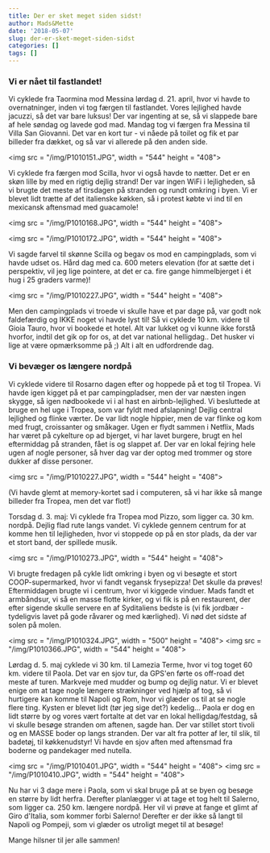 ```yaml
---
title: Der er sket meget siden sidst!
author: Mads&Mette
date: '2018-05-07'
slug: der-er-sket-meget-siden-sidst
categories: []
tags: []
---
```


### Vi er nået til fastlandet!

Vi cyklede fra Taormina mod Messina lørdag d. 21. april, hvor vi havde to overnatninger, inden vi tog færgen til fastlandet. Vores lejlighed havde jacuzzi, så det var bare luksus! Der var ingenting at se, så vi slappede bare af hele søndag og lavede god mad. 
Mandag tog vi færgen fra Messina til Villa San Giovanni. Det var en kort tur - vi nåede på toilet og fik et par billeder fra dækket, og så var vi allerede på den anden side. 

<img src = "/img/P1010151.JPG", width = "544" height = "408">

Vi cyklede fra færgen mod Scilla, hvor vi også havde to nætter. Det er en skøn lille by med en rigtig dejlig strand! Der var ingen WiFi i lejligheden, så vi brugte det meste af tirsdagen på stranden og rundt omkring i byen. Vi er blevet lidt trætte af det italienske køkken, så i protest købte vi ind til en mexicansk aftensmad med guacamole! 

<img src = "/img/P1010168.JPG", width = "544" height = "408">

<img src = "/img/P1010172.JPG", width = "544" height = "408">


Vi sagde farvel til skønne Scilla og begav os mod en campingplads, som vi havde udset os. Hård dag med ca. 600 meters elevation (for at sætte det i perspektiv, vil jeg lige pointere, at det er ca. fire gange himmelbjerget i ét hug i 25 graders varme)! 

<img src = "/img/P1010227.JPG", width = "544" height = "408">

Men den campingplads vi troede vi skulle have et par dage på, var godt nok faldefærdig og IKKE noget vi havde lyst til! Så vi cyklede 10 km. videre til Gioia Tauro, hvor vi bookede et hotel. Alt var lukket og vi kunne ikke forstå hvorfor, indtil det gik op for os, at det var national helligdag.. Det husker vi lige at være opmærksomme på ;) Alt i alt en udfordrende dag. 

### Vi bevæger os længere nordpå

Vi cyklede videre til Rosarno dagen efter og hoppede på et tog til Tropea. Vi havde igen kigget på et par campingpladser, men der var næsten ingen skygge, så igen nødbookede vi i al hast en airbnb-lejlighed. Vi besluttede at bruge en hel uge i Tropea, som var fyldt med afslapning! Dejlig central lejlighed og flinke værter. De var lidt nogle hippier, men de var flinke og kom med frugt, croissanter og småkager. Ugen er flydt sammen i Netflix, Mads har været på cykelture op ad bjerget, vi har lavet burgere, brugt en hel eftermiddag på stranden, fået is og slappet af. Der var en lokal fejring hele ugen af nogle personer, så hver dag var der optog med trommer og store dukker af disse personer. 

<img src = "/img/P1010227.JPG", width = "544" height = "408">

(Vi havde glemt at memory-kortet sad i computeren, så vi har ikke så mange billeder fra Tropea, men det var flot!)

Torsdag d. 3. maj: Vi cyklede fra Tropea mod Pizzo, som ligger ca. 30 km. nordpå. Dejlig flad rute langs vandet. Vi cyklede gennem centrum for at komme hen til lejligheden, hvor vi stoppede op på en stor plads, da der var et stort band, der spillede musik. 

<img src = "/img/P1010273.JPG", width = "544" height = "408">

Vi brugte fredagen på cykle lidt omkring i byen og vi besøgte et stort COOP-supermarked, hvor vi fandt vegansk frysepizza! Det skulle da prøves! Eftermiddagen brugte vi i centrum, hvor vi kiggede vinduer. Mads fandt et armbåndsur, vi så en masse flotte kirker, og vi fik is på en restaurent, der efter sigende skulle servere en af Syditaliens bedste is (vi fik jordbær - tydeligvis lavet på gode råvarer og med kærlighed). Vi nød det sidste af solen på molen. 

<img src = "/img/P1010324.JPG", width = "500" height = "408">
<img src = "/img/P1010366.JPG", width = "544" height = "408">

Lørdag d. 5. maj cyklede vi 30 km. til Lamezia Terme, hvor vi tog toget 60 km. videre til Paola. Det var en sjov tur, da GPS'en førte os off-road det meste af turen. Markveje med mudder og bump og dejlig natur. Vi er blevet enige om at tage nogle længere strækninger ved hjælp af tog, så vi hurtigere kan komme til Napoli og Rom, hvor vi glæder os til at se nogle flere ting. Kysten er blevet lidt (tør jeg sige det?) kedelig... Paola er dog en lidt større by og vores vært fortalte at det var en lokal helligdag/festdag, så vi skulle besøge stranden om aftenen, sagde han. Der var stillet stort tivoli og en MASSE boder op langs stranden. Der var alt fra potter af ler, til slik, til badetøj, til køkkenudstyr! Vi havde en sjov aften med aftensmad fra boderne og pandekager med nutella. 

<img src = "/img/P1010401.JPG", width = "544" height = "408">
<img src = "/img/P1010410.JPG", width = "544" height = "408">

Nu har vi 3 dage mere i Paola, som vi skal bruge på at se byen og besøge en større by lidt herfra. Derefter planlægger vi at tage et tog helt til Salerno, som ligger ca. 250 km. længere nordpå. Her vil vi prøve at fange et glimt af Giro d'Italia, som kommer forbi Salerno! Derefter er der ikke så langt til Napoli og Pompeji, som vi glæder os utroligt meget til at besøge! 

Mange hilsner til jer alle sammen! 

